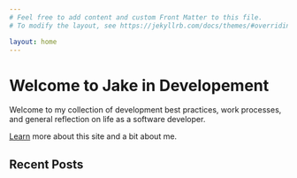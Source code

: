 ```yaml
---
# Feel free to add content and custom Front Matter to this file.
# To modify the layout, see https://jekyllrb.com/docs/themes/#overriding-theme-defaults

layout: home
---
```


# Welcome to Jake in Developement #

Welcome to my collection of development best practices, work processes, and general reflection on life as a software developer.

[Learn](about) more about this site and a bit about me.

## Recent Posts ##
